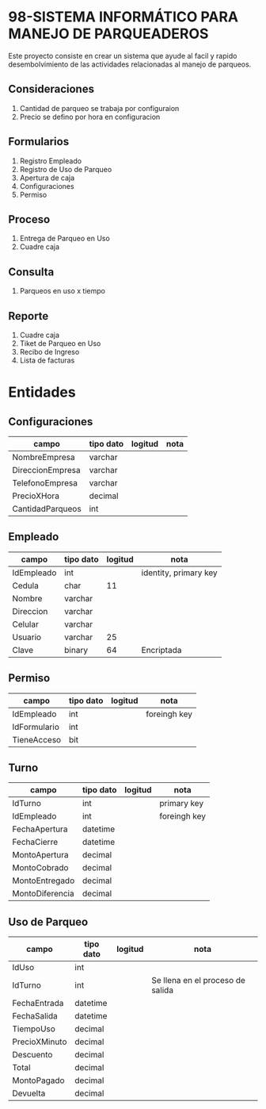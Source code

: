# 98-SISTEMA INFORMÁTICO PARA MANEJO DE PARQUEADEROS

Este proyecto consiste en crear un sistema que ayude al facil y rapido desembolvimiento de las actividades relacionadas al manejo de parqueos.

## Consideraciones

1. Cantidad de parqueo se trabaja por configuraion
2. Precio se defino por hora en configuracion

## Formularios

1. Registro Empleado
2. Registro de Uso de Parqueo
3. Apertura de caja
4. Configuraciones
5. Permiso

## Proceso

1. Entrega de Parqueo en Uso
2. Cuadre caja

## Consulta

1. Parqueos en uso x tiempo

## Reporte

1. Cuadre caja
2. Tiket de Parqueo en Uso
3. Recibo de Ingreso
4. Lista de facturas

# Entidades

## Configuraciones

campo|tipo dato|logitud|nota
---|---|---|---
NombreEmpresa|varchar
DireccionEmpresa|varchar
TelefonoEmpresa|varchar
PrecioXHora|decimal
CantidadParqueos|int

## Empleado

campo|tipo dato|logitud|nota
---|---|---|---
IdEmpleado|int||identity, primary key
Cedula|char|11
Nombre|varchar
Direccion|varchar
Celular|varchar
Usuario|varchar|25
Clave|binary|64|Encriptada

## Permiso

campo|tipo dato|logitud|nota
---|---|---|---
IdEmpleado|int||foreingh key
IdFormulario|int
TieneAcceso|bit

## Turno

campo|tipo dato|logitud|nota
---|---|---|---
IdTurno|int||primary key
IdEmpleado|int||foreingh key
FechaApertura|datetime
FechaCierre|datetime
MontoApertura|decimal
MontoCobrado|decimal
MontoEntregado|decimal
MontoDiferencia|decimal

## Uso de Parqueo

campo|tipo dato|logitud|nota
---|---|---|---
IdUso|int
IdTurno|int||Se llena en el proceso de salida
FechaEntrada|datetime
FechaSalida|datetime
TiempoUso|decimal
PrecioXMinuto|decimal
Descuento|decimal
Total|decimal
MontoPagado|decimal
Devuelta|decimal
